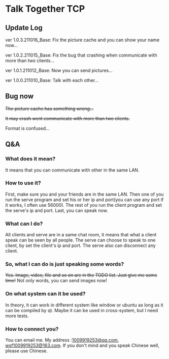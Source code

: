 # Talk Together TCP

## Update Log

ver 1.0.3.211016_Base: Fix the picture cache and you can show your name now...

ver 1.0.2.211015_Base: Fix the bug that crashing when communicate with more than two clients...

ver 1.0.1.211012_Base: Now you can send pictures...

ver 1.0.0.211010_Base: Talk with each other...

## Bug now

~~The picture cache has something wrong...~~

~~It may crash went communicate with more than two clients.~~

Format is confused...

## Q&A

### What does it mean?

It means that you can communicate with other in the same LAN.

### How to use it?

First, make sure you and your friends are in the same LAN. Then one of you run the serve program and set his or her ip and port(you can use any port if it works, I often use 56000). The rest of you run the client program and set the serve's ip and port. Last, you can speak now.

### What can I do?

All clients and serve are in a same chat room, it means that what a client speak can be seen by all people. The serve can choose to speak to one client, by set the client's ip and port. The serve also can disconnect any client.

### So, what I can do is just speaking some words?

~~Yes. Image, video, file and so on are in the TODO list. Just give me some time!~~
Not only words, you can send images now!

### On what system can it be used?

In theory, it can work in different system like window or ubuntu as long as it can be compiled by qt. Maybe it can be used in cross-system, but I need more tests.

### How to connect you?

You can email me. My address :1009919253@qq.com, wsf1009919253@163.com. If you don't mind and you speak Chinese well, please use Chinese.

